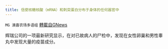 ```yaml
---
title: 信使核糖核酸（mRNA）和刺突蛋白分布于身体的任何器官中
---
```

`MG 澳喜农场多语组` [轉載自GNews](https://gnews.org/zh-hans/1604013/)

辉瑞公司的一项最新研究显示，在对已故病人的尸检中，发现在女性卵巢和男性睾丸中发现大量的疫苗成分。
